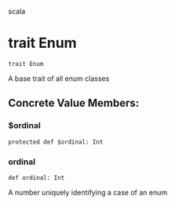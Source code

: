 scala
# trait Enum

<pre><code class="language-scala" >trait Enum</pre></code>
A base trait of all enum classes

## Concrete Value Members:
### $ordinal
<pre><code class="language-scala" >protected def $ordinal: Int</pre></code>

### ordinal
<pre><code class="language-scala" >def ordinal: Int</pre></code>
A number uniquely identifying a case of an enum

